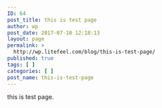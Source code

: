 ```yaml
---
ID: 64
post_title: this is test page
author: wp
post_date: 2017-07-10 12:18:13
layout: page
permalink: >
  http://wp.litefeel.com/blog/this-is-test-page/
published: true
tags: [ ]
categories: [ ]
post_name: this-is-test-page
---
```

this is test page.